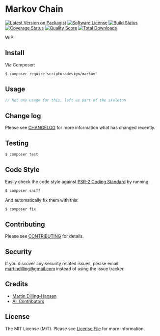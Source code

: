 # Markov Chain

[![Latest Version on Packagist][ico-version]][link-packagist]
[![Software License][ico-license]](LICENSE.md)
[![Build Status][ico-travis]][link-travis]
[![Coverage Status][ico-scrutinizer]][link-scrutinizer]
[![Quality Score][ico-code-quality]][link-code-quality]
[![Total Downloads][ico-downloads]][link-downloads]

WIP

## Install

Via Composer:

``` bash
$ composer require scripturadesign/markov"
```

## Usage

``` php
// Not any usage for this, left as part of the skeleton
```

## Change log

Please see [CHANGELOG](CHANGELOG.md) for more information what has changed recently.

## Testing

``` bash
$ composer test
```

## Code Style

Easily check the code style against [PSR-2 Coding Standard](https://github.com/php-fig/fig-standards/blob/master/accepted/PSR-2-coding-style-guide.md) by running:

``` bash
$ composer sniff
```

And automatically fix them with this:

``` bash
$ composer fix
```

## Contributing

Please see [CONTRIBUTING](CONTRIBUTING.md) for details.

## Security

If you discover any security related issues, please email martindilling@gmail.com instead of using the issue tracker.

## Credits

- [Martin Dilling-Hansen][link-author]
- [All Contributors][link-contributors]

## License

The MIT License (MIT). Please see [License File](LICENSE.md) for more information.

[ico-version]: https://img.shields.io/packagist/v/scripturadesign/markov".svg?style=flat-square
[ico-license]: https://img.shields.io/badge/license-MIT-brightgreen.svg?style=flat-square
[ico-travis]: https://img.shields.io/travis/scripturadesign/markov"/master.svg?style=flat-square
[ico-scrutinizer]: https://img.shields.io/scrutinizer/coverage/g/scripturadesign/markov".svg?style=flat-square
[ico-code-quality]: https://img.shields.io/scrutinizer/g/scripturadesign/markov".svg?style=flat-square
[ico-downloads]: https://img.shields.io/packagist/dt/scripturadesign/markov".svg?style=flat-square

[link-packagist]: https://packagist.org/packages/scripturadesign/markov"
[link-travis]: https://travis-ci.org/scripturadesign/markov"
[link-scrutinizer]: https://scrutinizer-ci.com/g/scripturadesign/markov"/code-structure
[link-code-quality]: https://scrutinizer-ci.com/g/scripturadesign/markov"
[link-downloads]: https://packagist.org/packages/scripturadesign/markov"
[link-author]: https://github.com/martindilling
[link-contributors]: ../../contributors
